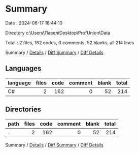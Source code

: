 # Summary

Date : 2024-06-17 18:44:10

Directory c:\\Users\\Павел\\Desktop\\ProfUnion\\Data

Total : 2 files,  162 codes, 0 comments, 52 blanks, all 214 lines

Summary / [Details](details.md) / [Diff Summary](diff.md) / [Diff Details](diff-details.md)

## Languages
| language | files | code | comment | blank | total |
| :--- | ---: | ---: | ---: | ---: | ---: |
| C# | 2 | 162 | 0 | 52 | 214 |

## Directories
| path | files | code | comment | blank | total |
| :--- | ---: | ---: | ---: | ---: | ---: |
| . | 2 | 162 | 0 | 52 | 214 |

Summary / [Details](details.md) / [Diff Summary](diff.md) / [Diff Details](diff-details.md)